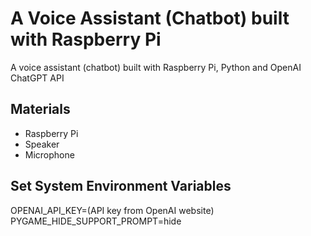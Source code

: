 # A Voice Assistant (Chatbot) built with Raspberry Pi

A voice assistant (chatbot) built with Raspberry Pi, Python and OpenAI ChatGPT API

## Materials 

* Raspberry Pi
* Speaker
* Microphone 

## Set System Environment Variables 

OPENAI_API_KEY=(API key from OpenAI website)
PYGAME_HIDE_SUPPORT_PROMPT=hide
